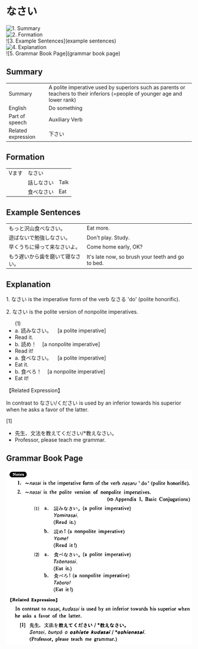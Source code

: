 # なさい

![1. Summary](summary)<br>
![2. Formation](formation)<br>
![3. Example Sentences](example sentences)<br>
![4. Explanation](explanation)<br>
![5. Grammar Book Page](grammar book page)<br>


## Summary

<table><tr>   <td>Summary</td>   <td>A polite imperative used by superiors such as parents or teachers to their inferiors (=people of younger age and lower rank)</td></tr><tr>   <td>English</td>   <td>Do something</td></tr><tr>   <td>Part of speech</td>   <td>Auxiliary Verb</td></tr><tr>   <td>Related expression</td>   <td>下さい</td></tr></table>

## Formation

<table class="table"> <tbody><tr class="tr head"> <td class="td"><span class="bold"><span>Vます</span></span></td> <td class="td"><span class="concept">なさい</span> </td> <td class="td"><span>&nbsp;</span></td> </tr> <tr class="tr"> <td class="td"><span>&nbsp;</span></td> <td class="td"><span>話し<span class="concept">なさい</span></span> </td> <td class="td"><span>Talk</span></td> </tr> <tr class="tr"> <td class="td"><span>&nbsp;</span></td> <td class="td"><span>食べ<span class="concept">なさい</span></span> </td> <td class="td"><span>Eat</span></td> </tr></tbody></table>

## Example Sentences

<table><tr>   <td>もっと沢山食べなさい。</td>   <td>Eat more.</td></tr><tr>   <td>遊ばないで勉強しなさい。</td>   <td>Don't play. Study.</td></tr><tr>   <td>早くうちに帰って来なさいよ。</td>   <td>Come home early, OK?</td></tr><tr>   <td>もう遅いから歯を磨いて寝なさい。</td>   <td>It's late now, so brush your teeth and go to bed.</td></tr></table>

## Explanation

<p>1. <span class="cloze">なさい</span> is the imperative form of the verb <span class="cloze">なさる</span> 'do' (polite honorific).</p>  <p>2. <span class="cloze">なさい</span> is the polite version of nonpolite imperatives.</p>  <ul>(1) <li>a. 読み<span class="cloze">なさい</span>。&nbsp;&nbsp;&nbsp;&nbsp;[a polite imperative]</li> <li>Read it.</li> <div class="divide"></div> <li>b. 読め！&nbsp;&nbsp;&nbsp;&nbsp;[a nonpolite imperative]</li> <li>Read it!</li> <div class="divide"></div> <li>a. 食べ<span class="cloze">なさい</span>。&nbsp;&nbsp;&nbsp;&nbsp;[a polite imperative]</li> <li>Eat it.</li> <div class="divide"></div> <li>b. 食べろ！&nbsp;&nbsp;&nbsp;&nbsp;[a nonpolite imperative]</li> <li>Eat it!</li> </ul>  <p>【Related Expression】</p>  <p>In contrast to <span class="cloze">なさい</span>/ください is used by an inferior towards his superior when he asks a favor of the latter.</p>  <p>[1]</p>  <ul> <li>先生、文法を教えてください/*教え<span class="cloze">なさい</span>。</li> <li>Professor, please teach me grammar.</li> </ul>

## Grammar Book Page

![](../img/Basicなさい.png)

